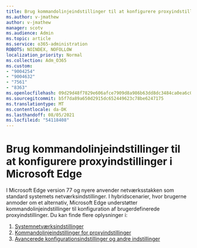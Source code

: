 ```yaml
---
title: Brug kommandolinjeindstillinger til at konfigurere proxyindstillinger i Microsoft Edge
ms.author: v-jmathew
author: v-jmathew
manager: scotv
ms.audience: Admin
ms.topic: article
ms.service: o365-administration
ROBOTS: NOINDEX, NOFOLLOW
localization_priority: Normal
ms.collection: Adm_O365
ms.custom:
- "9004254"
- "9004632"
- "7561"
- "8363"
ms.openlocfilehash: 09d29d48f7829e606afce7909d8a986b63dd8dc3484ca0ea6c07af60bc8f1a23
ms.sourcegitcommit: b5f7da89a650d2915dc652449623c78be6247175
ms.translationtype: MT
ms.contentlocale: da-DK
ms.lasthandoff: 08/05/2021
ms.locfileid: "54118408"
---
```

# <a name="use-command-line-options-to-configure-proxy-settings-in-microsoft-edge"></a>Brug kommandolinjeindstillinger til at konfigurere proxyindstillinger i Microsoft Edge

I Microsoft Edge version 77 og nyere anvender netværksstakken som standard systemets netværksindstillinger. I hybridscenarier, hvor brugerne anmoder om et alternativ, Microsoft Edge understøtter kommandolinjeindstillinger til konfiguration af brugerdefinerede proxyindstillinger. Du kan finde flere oplysninger i:

1. [Systemnetværksindstillinger](https://go.microsoft.com/fwlink/?linkid=2133962)
2. [Kommandolinjeindstillinger for proxyindstillinger](https://go.microsoft.com/fwlink/?linkid=2134292)
3. [Avancerede konfigurationsindstillinger og andre indstillinger](https://go.microsoft.com/fwlink/?linkid=2134293)
